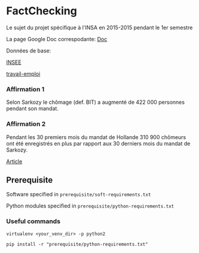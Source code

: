 # FactChecking
Le sujet du projet spécifique à l'INSA en 2015-2015 pendant le 1er semestre

La page Google Doc correspodante: [Doc](https://docs.google.com/document/d/1st0c-jgniiC2DMktNm5dBwBV52JOhaGyjfpp0Zl60hU)

Données de base:

[INSEE](http://www.bdm.insee.fr/bdm2/affichageSeries?bouton=T%E9l%E9charger&idbank=001688358&idbank=001688526&codeGroupe=1533)

[travail-emploi](http://travail-emploi.gouv.fr/etudes-recherches-statistiques-de,76/statistiques,78/chomage,79/les-demandeurs-d-emploi-inscrits-a,264/les-series-mensuelles-nationales,12769.html)

### Affirmation 1
Selon Sarkozy le chômage (def. BIT) a augmenté de 422 000 personnes pendant son mandat.

### Affirmation 2
Pendant les 30 premiers mois du mandat de Hollande 310 900 chômeurs ont été enregistrés en plus par rapport aux 30 derniers mois du mandat de Sarkozy.

[Article](http://www.lemonde.fr/les-decodeurs/breve/2014/12/12/chomage-hollande-fait-il-pire-que-sarkozy_4539810_4355770.html)

## Prerequisite
Software specified in `prerequisite/soft-requirements.txt`

Python modules specified in `prerequisite/python-requirements.txt`

### Useful commands
`virtualenv <your_venv_dir> -p python2`

`pip install -r "prerequisite/python-requirements.txt"`
